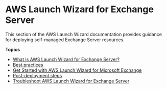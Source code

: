 # AWS Launch Wizard for Exchange Server<a name="launch-wizard-exchange"></a>

This section of the AWS Launch Wizard documentation provides guidance for deploying self\-managed Exchange Server resources\.

**Topics**
+ [What is AWS Launch Wizard for Exchange Server?](what-is-launch-wizard-exchange.md)
+ [Best practices](exchange-best-practices.md)
+ [Get Started with AWS Launch Wizard for Microsoft Exchange](launch-wizard-exchange-getting-started.md)
+ [Post\-deployment steps](launch-wizard-exchange-post-deployment.md)
+ [Troubleshoot AWS Launch Wizard for Exchange Server](launch-wizard-exchange-troubleshooting.md)